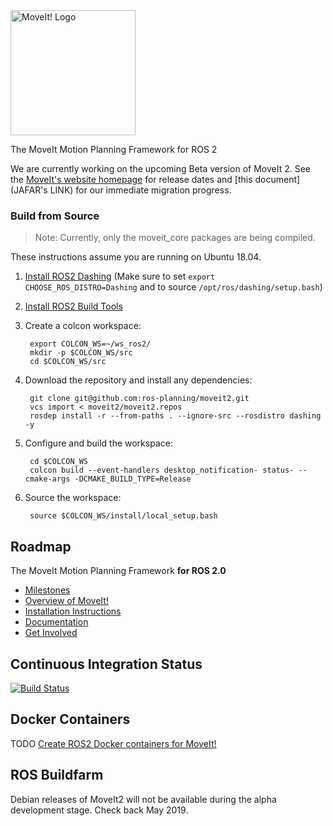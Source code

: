 <img src="http://moveit.ros.org/assets/images/moveit2_logo_black.png" alt="MoveIt! Logo" width="200"/>

The MoveIt Motion Planning Framework for ROS 2

We are currently working on the upcoming Beta version of MoveIt 2.
See the [MoveIt's website homepage](https://moveit.ros.org) for release dates and [this document](JAFAR's LINK) for our immediate migration progress.

### Build from Source

> Note: Currently, only the moveit\_core packages are being compiled.

These instructions assume you are running on Ubuntu 18.04.

1. [Install ROS2 Dashing](https://index.ros.org/doc/ros2/Installation/Linux-Install-Debians/) (Make sure to set `export CHOOSE_ROS_DISTRO=Dashing` and to source `/opt/ros/dashing/setup.bash`)

1. [Install ROS2 Build Tools](https://index.ros.org/doc/ros2/Installation/Linux-Development-Setup/#install-development-tools-and-ros-tools)

1. Create a colcon workspace:

        export COLCON_WS=~/ws_ros2/
        mkdir -p $COLCON_WS/src
        cd $COLCON_WS/src

1. Download the repository and install any dependencies:

        git clone git@github.com:ros-planning/moveit2.git
        vcs import < moveit2/moveit2.repos
        rosdep install -r --from-paths . --ignore-src --rosdistro dashing -y

1. Configure and build the workspace:

        cd $COLCON_WS
        colcon build --event-handlers desktop_notification- status- --cmake-args -DCMAKE_BUILD_TYPE=Release

1. Source the workspace:

        source $COLCON_WS/install/local_setup.bash


## Roadmap
The MoveIt Motion Planning Framework **for ROS 2.0**

- [Milestones](#milestones)
- [Overview of MoveIt!](http://moveit.ros.org)
- [Installation Instructions](http://moveit.ros.org/install/)
- [Documentation](http://moveit.ros.org/documentation/)
- [Get Involved](http://moveit.ros.org/documentation/contributing/)


## Continuous Integration Status

[![Build Status](https://travis-ci.org/ros-planning/moveit2.svg?branch=master)](https://travis-ci.org/ros-planning/moveit2)

## Docker Containers

TODO [Create ROS2 Docker containers for MoveIt!](https://github.com/ros-planning/moveit2/issues/15)

## ROS Buildfarm

Debian releases of MoveIt2 will not be available during the alpha development stage. Check back May 2019.
